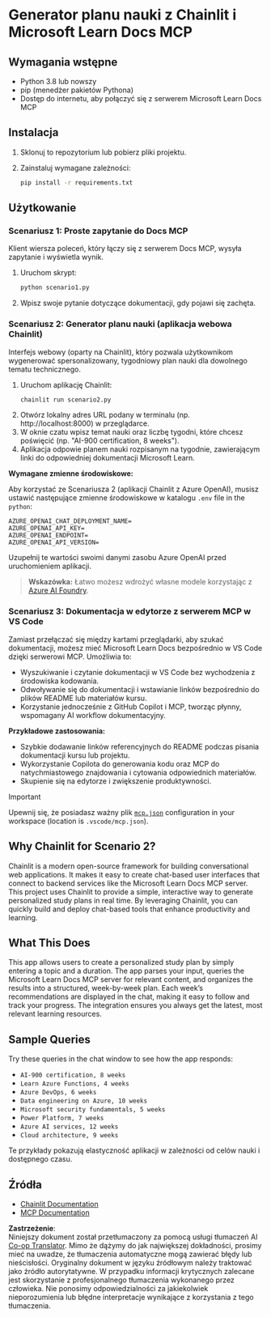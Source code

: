 <!--
CO_OP_TRANSLATOR_METADATA:
{
  "original_hash": "a05fb941810e539147fec53aaadbb6fd",
  "translation_date": "2025-06-21T14:29:30+00:00",
  "source_file": "09-CaseStudy/docs-mcp/solution/python/README.md",
  "language_code": "pl"
}
-->
# Generator planu nauki z Chainlit i Microsoft Learn Docs MCP

## Wymagania wstępne

- Python 3.8 lub nowszy
- pip (menedżer pakietów Pythona)
- Dostęp do internetu, aby połączyć się z serwerem Microsoft Learn Docs MCP

## Instalacja

1. Sklonuj to repozytorium lub pobierz pliki projektu.
2. Zainstaluj wymagane zależności:

   ```bash
   pip install -r requirements.txt
   ```

## Użytkowanie

### Scenariusz 1: Proste zapytanie do Docs MCP  
Klient wiersza poleceń, który łączy się z serwerem Docs MCP, wysyła zapytanie i wyświetla wynik.

1. Uruchom skrypt:  
   ```bash
   python scenario1.py
   ```  
2. Wpisz swoje pytanie dotyczące dokumentacji, gdy pojawi się zachęta.

### Scenariusz 2: Generator planu nauki (aplikacja webowa Chainlit)  
Interfejs webowy (oparty na Chainlit), który pozwala użytkownikom wygenerować spersonalizowany, tygodniowy plan nauki dla dowolnego tematu technicznego.

1. Uruchom aplikację Chainlit:  
   ```bash
   chainlit run scenario2.py
   ```  
2. Otwórz lokalny adres URL podany w terminalu (np. http://localhost:8000) w przeglądarce.  
3. W oknie czatu wpisz temat nauki oraz liczbę tygodni, które chcesz poświęcić (np. "AI-900 certification, 8 weeks").  
4. Aplikacja odpowie planem nauki rozpisanym na tygodnie, zawierającym linki do odpowiedniej dokumentacji Microsoft Learn.

**Wymagane zmienne środowiskowe:**  

Aby korzystać ze Scenariusza 2 (aplikacji Chainlit z Azure OpenAI), musisz ustawić następujące zmienne środowiskowe w katalogu `.env` file in the `python`:

```
AZURE_OPENAI_CHAT_DEPLOYMENT_NAME=
AZURE_OPENAI_API_KEY=
AZURE_OPENAI_ENDPOINT=
AZURE_OPENAI_API_VERSION=
```

Uzupełnij te wartości swoimi danymi zasobu Azure OpenAI przed uruchomieniem aplikacji.

> **Wskazówka:** Łatwo możesz wdrożyć własne modele korzystając z [Azure AI Foundry](https://ai.azure.com/).

### Scenariusz 3: Dokumentacja w edytorze z serwerem MCP w VS Code

Zamiast przełączać się między kartami przeglądarki, aby szukać dokumentacji, możesz mieć Microsoft Learn Docs bezpośrednio w VS Code dzięki serwerowi MCP. Umożliwia to:  
- Wyszukiwanie i czytanie dokumentacji w VS Code bez wychodzenia z środowiska kodowania.  
- Odwoływanie się do dokumentacji i wstawianie linków bezpośrednio do plików README lub materiałów kursu.  
- Korzystanie jednocześnie z GitHub Copilot i MCP, tworząc płynny, wspomagany AI workflow dokumentacyjny.

**Przykładowe zastosowania:**  
- Szybkie dodawanie linków referencyjnych do README podczas pisania dokumentacji kursu lub projektu.  
- Wykorzystanie Copilota do generowania kodu oraz MCP do natychmiastowego znajdowania i cytowania odpowiednich materiałów.  
- Skupienie się na edytorze i zwiększenie produktywności.

> [!IMPORTANT]  
> Upewnij się, że posiadasz ważny plik [`mcp.json`](../../../../../../09-CaseStudy/docs-mcp/solution/scenario3/mcp.json) configuration in your workspace (location is `.vscode/mcp.json`).

## Why Chainlit for Scenario 2?

Chainlit is a modern open-source framework for building conversational web applications. It makes it easy to create chat-based user interfaces that connect to backend services like the Microsoft Learn Docs MCP server. This project uses Chainlit to provide a simple, interactive way to generate personalized study plans in real time. By leveraging Chainlit, you can quickly build and deploy chat-based tools that enhance productivity and learning.

## What This Does

This app allows users to create a personalized study plan by simply entering a topic and a duration. The app parses your input, queries the Microsoft Learn Docs MCP server for relevant content, and organizes the results into a structured, week-by-week plan. Each week’s recommendations are displayed in the chat, making it easy to follow and track your progress. The integration ensures you always get the latest, most relevant learning resources.

## Sample Queries

Try these queries in the chat window to see how the app responds:

- `AI-900 certification, 8 weeks`
- `Learn Azure Functions, 4 weeks`
- `Azure DevOps, 6 weeks`
- `Data engineering on Azure, 10 weeks`
- `Microsoft security fundamentals, 5 weeks`
- `Power Platform, 7 weeks`
- `Azure AI services, 12 weeks`
- `Cloud architecture, 9 weeks`

Te przykłady pokazują elastyczność aplikacji w zależności od celów nauki i dostępnego czasu.

## Źródła

- [Chainlit Documentation](https://docs.chainlit.io/)  
- [MCP Documentation](https://github.com/MicrosoftDocs/mcp)

**Zastrzeżenie**:  
Niniejszy dokument został przetłumaczony za pomocą usługi tłumaczeń AI [Co-op Translator](https://github.com/Azure/co-op-translator). Mimo że dążymy do jak największej dokładności, prosimy mieć na uwadze, że tłumaczenia automatyczne mogą zawierać błędy lub nieścisłości. Oryginalny dokument w języku źródłowym należy traktować jako źródło autorytatywne. W przypadku informacji krytycznych zalecane jest skorzystanie z profesjonalnego tłumaczenia wykonanego przez człowieka. Nie ponosimy odpowiedzialności za jakiekolwiek nieporozumienia lub błędne interpretacje wynikające z korzystania z tego tłumaczenia.